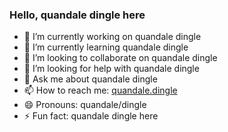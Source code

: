 ### Hello, quandale dingle here

- 🔭 I’m currently working on quandale dingle
- 🌱 I’m currently learning quandale dingle
- 👯 I’m looking to collaborate on quandale dingle
- 🤔 I’m looking for help with quandale dingle
- 💬 Ask me about quandale dingle
- 📫 How to reach me: [quandale.dingle](https://raw.githubusercontent.com/kerichdev/kerichdev/main/quandale.dingle)
- 😄 Pronouns: quandale/dingle
- ⚡ Fun fact: quandale dingle here

